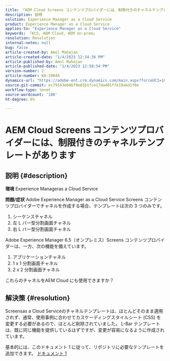 ```yaml
---
title: 「AEM Cloud Screens コンテンツプロバイダーには、制限付きのチャネルテンプレートがあります」
description: 説明
solution: Experience Manager as a Cloud Service
product: Experience Manager as a Cloud Service
applies-to: "Experience Manager as a Cloud Service"
keywords: 「KCS, AEM Cloud, AEM on-prem」
resolution: Resolution
internal-notes: null
bug: false
article-created-by: Amol Mahajan
article-created-date: "1/4/2023 12:34:36 PM"
article-published-by: Amol Mahajan
article-published-date: "1/4/2023 12:58:54 PM"
version-number: 2
article-number: KA-19844
dynamics-url: "https://adobe-ent.crm.dynamics.com/main.aspx?forceUCI=1&pagetype=entityrecord&etn=knowledgearticle&id=2c06cc21-2c8c-ed11-81ad-6045bd0061cb"
source-git-commit: ec79193e046f9e01b1fce17dad01ffe19abd1f0e
workflow-type: tm+mt
source-wordcount: '180'
ht-degree: 6%

---
```


# AEM Cloud Screens コンテンツプロバイダーには、制限付きのチャネルテンプレートがあります

## 説明 {#description}

<b>環境</b>
Experience Manageras a Cloud Service


<b>問題/症状</b>
Adobe Experience Manager as a Cloud Service Screens コンテンツプロバイダーでチャネルを作成する場合、テンプレートは次の 3 つのみです。

1. シーケンスチャネル
2. 左 L バー型分割画面チャネル
3. 右 L バー型分割画面チャネル




Adobe Experience Manager 6.5（オンプレミス）Screens コンテンツプロバイダーは、一方、次の機能を備えています。

1. アプリケーションチャネル
2. 1 x 1 分割画面チャネル
3. 2 x 2 分割画面チャネル


これらのチャネルをAEM Cloud にも使用できますか？


## 解決策 {#resolution}


Screensas a Cloud Serviceのチャネルテンプレートは、ほとんどそのまま適用されず、通常、使用事例に合わせてカスケーディングスタイルシート (CSS) を変更する必要があるので、ほとんど削除されていました。
L-Bar テンプレートは、既に同じ機能を提供しているはずですが、変更が容易になるように作成されています。

基本的には、このドキュメント 1 に従って、リポジトリに必要なテンプレートを追加できます。
[ドキュメント 1](https://experienceleague.adobe.com/docs/experience-manager-screens/user-guide/developing/creating-custom-templates-multizone-layouts.html?lang=en)